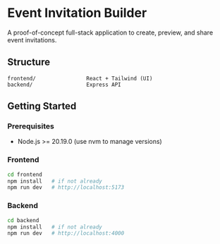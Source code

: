 # Event Invitation Builder

A proof-of-concept full-stack application to create, preview, and share event invitations.

## Structure

```
frontend/                React + Tailwind (UI)
backend/                 Express API
```

## Getting Started

### Prerequisites
- Node.js >= 20.19.0 (use nvm to manage versions)

### Frontend
```bash
cd frontend
npm install   # if not already
npm run dev   # http://localhost:5173
```

### Backend
```bash
cd backend
npm install   # if not already
npm run dev   # http://localhost:4000
```
